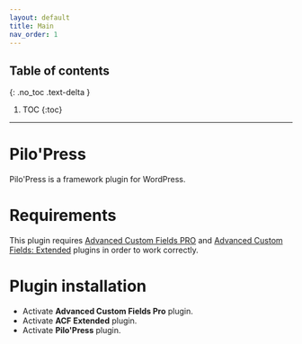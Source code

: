 ```yaml
---
layout: default
title: Main
nav_order: 1
---
```


## Table of contents
{: .no_toc .text-delta }

1. TOC
{:toc}

---

# Pilo'Press

Pilo'Press is a framework plugin for WordPress.

# Requirements

This plugin requires [Advanced Custom Fields PRO](https://www.advancedcustomfields.com/pro/) and [Advanced Custom Fields: Extended](https://wordpress.org/plugins/acf-extended/) plugins in order to work correctly.

# Plugin installation

- Activate **Advanced Custom Fields Pro** plugin.
- Activate **ACF Extended** plugin.
- Activate **Pilo'Press** plugin.
